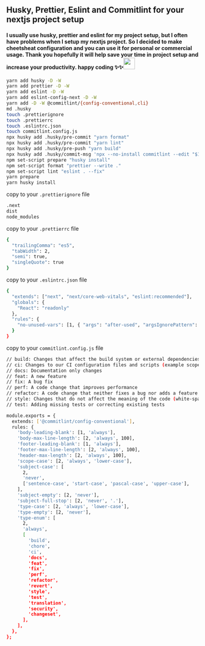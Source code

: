## Husky, Prettier, Eslint and Commitlint for your nextjs project setup

#### I usually use husky, prettier and eslint for my project setup, but I often have problems when I setup my nextjs project. So I decided to make cheetsheat configuration and you can use it for personal or commercial usage. Thank you hopefully it will help save your time in project setup and increase your productivity. happy coding ✨✨<img src="https://media.giphy.com/media/WUlplcMpOCEmTGBtBW/giphy.gif" width="30"> 



```bash
yarn add husky -D -W
yarn add prettier -D -W
yarn add eslint -D -W
yarn add eslint-config-next -D -W
yarn add -D -W @commitlint/{config-conventional,cli}
md .husky
touch .prettierignore
touch .prettierrc
touch .eslintrc.json
touch commitlint.config.js
npx husky add .husky/pre-commit "yarn format"
npx husky add .husky/pre-commit "yarn lint"
npx husky add .husky/pre-push "yarn build"
npx husky add .husky/commit-msg 'npx --no-install commitlint --edit "$1"'
npm set-script prepare "husky install"
npm set-script format "prettier --write ."
npm set-script lint "eslint . --fix"
yarn prepare
yarn husky install
```

copy to your `.prettierignore` file
```bash
.next
dist
node_modules
```
copy to your `.prettierrc` file
```bash
{
  "trailingComma": "es5",
  "tabWidth": 2,
  "semi": true,
  "singleQuote": true
}
```
copy to your `.eslintrc.json` file
```bash
{
  "extends": ["next", "next/core-web-vitals", "eslint:recommended"],
  "globals": {
    "React": "readonly"
  },
  "rules": {
    "no-unused-vars": [1, { "args": "after-used", "argsIgnorePattern": "^_" }]
  }
}
```
copy to your `commitlint.config.js` file
```bash
// build: Changes that affect the build system or external dependencies (example scopes: gulp, broccoli, npm)
// ci: Changes to our CI configuration files and scripts (example scopes: Travis, Circle, BrowserStack, SauceLabs)
// docs: Documentation only changes
// feat: A new feature
// fix: A bug fix
// perf: A code change that improves performance
// refactor: A code change that neither fixes a bug nor adds a feature
// style: Changes that do not affect the meaning of the code (white-space, formatting, missing semi-colons, etc)
// test: Adding missing tests or correcting existing tests

module.exports = {
  extends: ['@commitlint/config-conventional'],
  rules: {
    'body-leading-blank': [1, 'always'],
    'body-max-line-length': [2, 'always', 100],
    'footer-leading-blank': [1, 'always'],
    'footer-max-line-length': [2, 'always', 100],
    'header-max-length': [2, 'always', 100],
    'scope-case': [2, 'always', 'lower-case'],
    'subject-case': [
      2,
      'never',
      ['sentence-case', 'start-case', 'pascal-case', 'upper-case'],
    ],
    'subject-empty': [2, 'never'],
    'subject-full-stop': [2, 'never', '.'],
    'type-case': [2, 'always', 'lower-case'],
    'type-empty': [2, 'never'],
    'type-enum': [
      2,
      'always',
      [
        'build',
        'chore',
        'ci',
        'docs',
        'feat',
        'fix',
        'perf',
        'refactor',
        'revert',
        'style',
        'test',
        'translation',
        'security',
        'changeset',
      ],
    ],
  },
};

```

